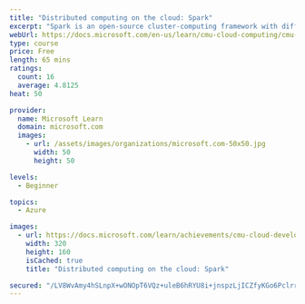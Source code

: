 ```yaml
---
title: "Distributed computing on the cloud: Spark"
excerpt: "Spark is an open-source cluster-computing framework with different strengths than MapReduce has. Learn about how Spark works."
webUrl: https://docs.microsoft.com/en-us/learn/cmu-cloud-computing/cmu-analytics-engines-spark/
type: course
price: Free
length: 65 mins
ratings:
  count: 16
  average: 4.8125
heat: 50

provider:
  name: Microsoft Learn
  domain: microsoft.com
  images:
    - url: /assets/images/organizations/microsoft.com-50x50.jpg
      width: 50
      height: 50

levels:
  - Beginner

topics:
  - Azure

images:
  - url: https://docs.microsoft.com/learn/achievements/cmu-cloud-developer/distributed-programming-spark-social.png
    width: 320
    height: 160
    isCached: true
    title: "Distributed computing on the cloud: Spark"

secured: "/LV8WvAmy4hSLnpX+wONOpT6VQz+uleB6hRYU8i+jnspzLjICZfyKGo6PclrrRAQRXbyuVhrKC6sXRM6CpTzBtFYLy7smw0X2e4p0Cu9Ac1d/qhUbGYlJTjMUqIQLBIs09I4lNIg1NhmkO9a/x0aRYNLlk7595fA5H6JMjne265OexUQ/bTiDsK1FaYIqauREO2g0dO6Y04rxEAnuZAX2z+vUQlcsKQc8kRW+kG0aeXFXGyvKJwfXvBNTQxBqr8fDxA0ly5/tCpGnEfXrK1mfG3Olk7DB3xgqSSz8ZLsCjbKHOhDJBK9xi3akmAIhbRW+Gsi3sTntRiEmDZ+yQn5XkuCDdkMPcPHebE6OUfvla8DgeMmzopePS9bn7e70DOAr7T5+t8xQLL1M1fsLcwEEA==;YjBIvZU/UAE/O/taQ6vMvg=="
---
```


